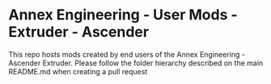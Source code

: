 # Annex Engineering - User Mods - Extruder - Ascender

This repo hosts mods created by end users of the Annex Engineering - Ascender Extruder. Please follow the folder hierarchy described on the main README.md when creating a pull request
